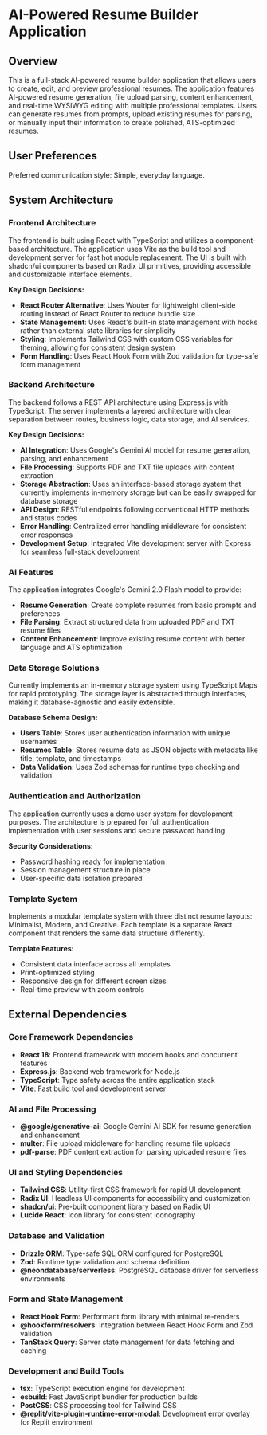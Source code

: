 # AI-Powered Resume Builder Application

## Overview

This is a full-stack AI-powered resume builder application that allows users to create, edit, and preview professional resumes. The application features AI-powered resume generation, file upload parsing, content enhancement, and real-time WYSIWYG editing with multiple professional templates. Users can generate resumes from prompts, upload existing resumes for parsing, or manually input their information to create polished, ATS-optimized resumes.

## User Preferences

Preferred communication style: Simple, everyday language.

## System Architecture

### Frontend Architecture
The frontend is built using React with TypeScript and utilizes a component-based architecture. The application uses Vite as the build tool and development server for fast hot module replacement. The UI is built with shadcn/ui components based on Radix UI primitives, providing accessible and customizable interface elements.

**Key Design Decisions:**
- **React Router Alternative**: Uses Wouter for lightweight client-side routing instead of React Router to reduce bundle size
- **State Management**: Uses React's built-in state management with hooks rather than external state libraries for simplicity
- **Styling**: Implements Tailwind CSS with custom CSS variables for theming, allowing for consistent design system
- **Form Handling**: Uses React Hook Form with Zod validation for type-safe form management

### Backend Architecture
The backend follows a REST API architecture using Express.js with TypeScript. The server implements a layered architecture with clear separation between routes, business logic, data storage, and AI services.

**Key Design Decisions:**
- **AI Integration**: Uses Google's Gemini AI model for resume generation, parsing, and enhancement
- **File Processing**: Supports PDF and TXT file uploads with content extraction
- **Storage Abstraction**: Uses an interface-based storage system that currently implements in-memory storage but can be easily swapped for database storage
- **API Design**: RESTful endpoints following conventional HTTP methods and status codes
- **Error Handling**: Centralized error handling middleware for consistent error responses
- **Development Setup**: Integrated Vite development server with Express for seamless full-stack development

### AI Features
The application integrates Google's Gemini 2.0 Flash model to provide:
- **Resume Generation**: Create complete resumes from basic prompts and preferences
- **File Parsing**: Extract structured data from uploaded PDF and TXT resume files
- **Content Enhancement**: Improve existing resume content with better language and ATS optimization

### Data Storage Solutions
Currently implements an in-memory storage system using TypeScript Maps for rapid prototyping. The storage layer is abstracted through interfaces, making it database-agnostic and easily extensible.

**Database Schema Design:**
- **Users Table**: Stores user authentication information with unique usernames
- **Resumes Table**: Stores resume data as JSON objects with metadata like title, template, and timestamps
- **Data Validation**: Uses Zod schemas for runtime type checking and validation

### Authentication and Authorization
The application currently uses a demo user system for development purposes. The architecture is prepared for full authentication implementation with user sessions and secure password handling.

**Security Considerations:**
- Password hashing ready for implementation
- Session management structure in place
- User-specific data isolation prepared

### Template System
Implements a modular template system with three distinct resume layouts: Minimalist, Modern, and Creative. Each template is a separate React component that renders the same data structure differently.

**Template Features:**
- Consistent data interface across all templates
- Print-optimized styling
- Responsive design for different screen sizes
- Real-time preview with zoom controls

## External Dependencies

### Core Framework Dependencies
- **React 18**: Frontend framework with modern hooks and concurrent features
- **Express.js**: Backend web framework for Node.js
- **TypeScript**: Type safety across the entire application stack
- **Vite**: Fast build tool and development server

### AI and File Processing
- **@google/generative-ai**: Google Gemini AI SDK for resume generation and enhancement
- **multer**: File upload middleware for handling resume file uploads
- **pdf-parse**: PDF content extraction for parsing uploaded resume files

### UI and Styling Dependencies
- **Tailwind CSS**: Utility-first CSS framework for rapid UI development
- **Radix UI**: Headless UI components for accessibility and customization
- **shadcn/ui**: Pre-built component library based on Radix UI
- **Lucide React**: Icon library for consistent iconography

### Database and Validation
- **Drizzle ORM**: Type-safe SQL ORM configured for PostgreSQL
- **Zod**: Runtime type validation and schema definition
- **@neondatabase/serverless**: PostgreSQL database driver for serverless environments

### Form and State Management
- **React Hook Form**: Performant form library with minimal re-renders
- **@hookform/resolvers**: Integration between React Hook Form and Zod validation
- **TanStack Query**: Server state management for data fetching and caching

### Development and Build Tools
- **tsx**: TypeScript execution engine for development
- **esbuild**: Fast JavaScript bundler for production builds
- **PostCSS**: CSS processing tool for Tailwind CSS
- **@replit/vite-plugin-runtime-error-modal**: Development error overlay for Replit environment